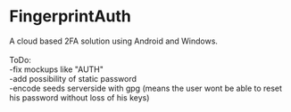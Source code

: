 # FingerprintAuth
 A cloud based 2FA solution using Android and Windows.<br>
 <br>
 ToDo:<br>
-fix mockups like "AUTH"<br>
-add possibility of static password<br>
-encode seeds serverside with gpg (means the user wont be able to reset his password without loss of his keys)
